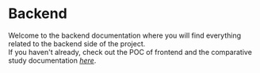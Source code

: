 # Backend

Welcome to the backend documentation where you will find everything related to the backend side of the project. \
If you haven't already, check out the POC of frontend and the comparative study documentation [*here*](./POC.md#backend).
